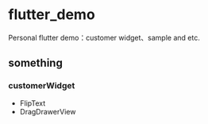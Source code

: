 # flutter_demo

Personal flutter demo：customer widget、sample and etc.

## something

### customerWidget
- FlipText
- DragDrawerView
